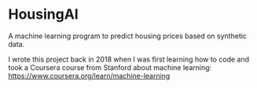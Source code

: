 # HousingAI
A machine learning program to predict housing prices based on synthetic data.


I wrote this project back in 2018 when I was first learning how to code and took a Coursera course from Stanford about machine learning:
https://www.coursera.org/learn/machine-learning